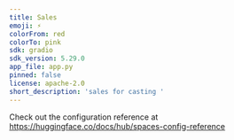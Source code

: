 ```yaml
---
title: Sales
emoji: ⚡
colorFrom: red
colorTo: pink
sdk: gradio
sdk_version: 5.29.0
app_file: app.py
pinned: false
license: apache-2.0
short_description: 'sales for casting '
---
```


Check out the configuration reference at https://huggingface.co/docs/hub/spaces-config-reference
